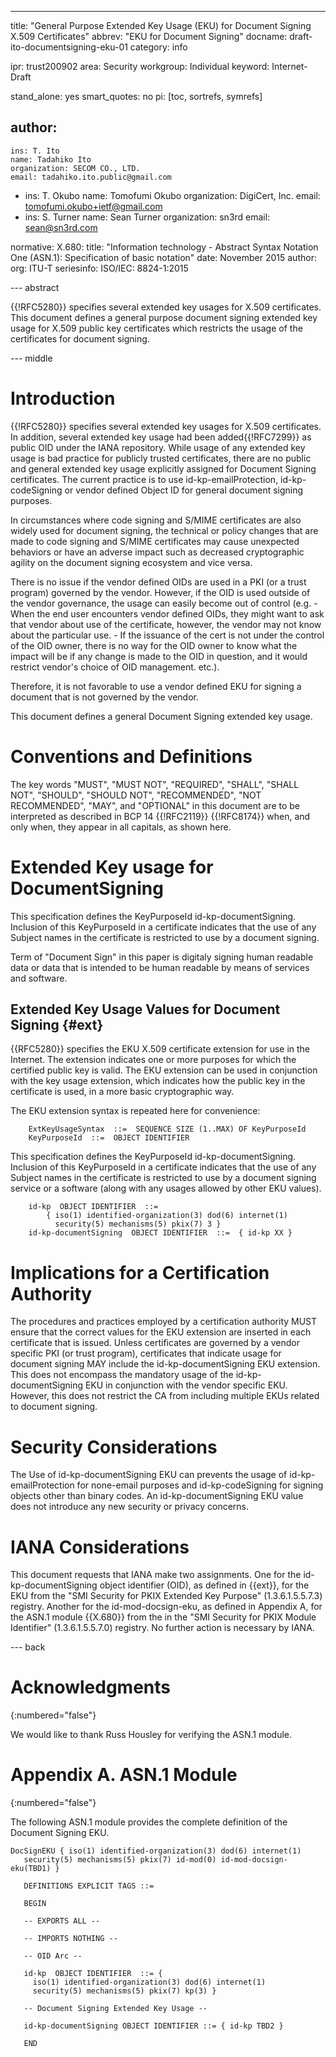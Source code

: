 ---
title: "General Purpose Extended Key Usage (EKU) for Document Signing X.509 Certificates"
abbrev: "EKU for Document Signing"
docname: draft-ito-documentsigning-eku-01
category: info

ipr: trust200902
area: Security
workgroup: Individual 
keyword: Internet-Draft

stand_alone: yes
smart_quotes: no
pi: [toc, sortrefs, symrefs]

author:
 -
    ins: T. Ito
    name: Tadahiko Ito
    organization: SECOM CO., LTD.
    email: tadahiko.ito.public@gmail.com
 -
    ins: T. Okubo
    name: Tomofumi Okubo
    organization: DigiCert, Inc.
    email: tomofumi.okubo+ietf@gmail.com
 -
    ins: S. Turner
    name: Sean Turner
    organization: sn3rd
    email: sean@sn3rd.com

normative:
  X.680:
      title: "Information technology - Abstract Syntax Notation One (ASN.1): Specification of basic notation"
      date: November 2015
      author:
        org: ITU-T
      seriesinfo:
        ISO/IEC: 8824-1:2015
        
--- abstract

{{!RFC5280}} specifies several extended key usages for X.509 certificates. This document defines a general purpose document signing extended key usage for X.509 public key certificates which restricts the usage of the certificates for document signing. 

--- middle

# Introduction

{{!RFC5280}} specifies several extended key usages for X.509 certificates. In addition, 
several extended key usage had been added{{!RFC7299}} as public OID under the IANA repository.
While usage of any extended key usage is bad practice for publicly trusted certificates, 
there are no public and general extended key usage explicitly assigned for Document Signing certificates. 
The current practice is to use id-kp-emailProtection, id-kp-codeSigning or vendor defined Object ID 
for general document signing purposes.

In circumstances where code signing and S/MIME certificates are also widely used for document signing, 
the technical or policy changes that are made to code signing and S/MIME certificates may cause 
unexpected behaviors or have an adverse impact such as 
decreased cryptographic agility on the document signing ecosystem and vice versa.

There is no issue if the vendor defined OIDs are used in a PKI (or a trust program) governed by the vendor.
However, if the OID is used outside of the vendor governance, the usage can easily become out of control
(e.g. - When the end user encounters vendor defined OIDs, they might want to ask that vendor about use of the certificate, however, the vendor may not know about the particular use. - If the issuance of the cert is not under the control of the OID owner, there is no way for the OID owner to know what the impact will be if any change is made to the OID in question, and it would restrict vendor's choice of OID management. etc.).
<!--何が問題かを、上に書いた。-->

Therefore, it is not favorable to use a vendor defined EKU for signing a document that is not governed by the vendor.

This document defines a general Document Signing extended key usage.

# Conventions and Definitions

The key words "MUST", "MUST NOT", "REQUIRED", "SHALL", "SHALL NOT", "SHOULD",
"SHOULD NOT", "RECOMMENDED", "NOT RECOMMENDED", "MAY", and "OPTIONAL" in this
document are to be interpreted as described in BCP 14 {{!RFC2119}} {{!RFC8174}}
when, and only when, they appear in all capitals, as shown here.


# Extended Key usage for DocumentSigning
This specification defines the KeyPurposeId id-kp-documentSigning.
Inclusion of this KeyPurposeId in a certificate indicates that the
use of any Subject names in the certificate is restricted to use by a document signing.

Term of "Document Sign" in this paper is digitaly signing human readable data or data that is intended to be human readable by means of services and software.

## Extended Key Usage Values for Document Signing {#ext}
{{RFC5280}} specifies the EKU X.509 certificate extension for use in the Internet.  The extension indicates one or more purposes for which the certified public key is valid.  The EKU extension can be used in conjunction with the key usage extension, which indicates how the public key in the certificate is used, in a more basic cryptographic way.

The EKU extension syntax is repeated here for convenience:

~~~
    ExtKeyUsageSyntax  ::=  SEQUENCE SIZE (1..MAX) OF KeyPurposeId
    KeyPurposeId  ::=  OBJECT IDENTIFIER
~~~

This specification defines the KeyPurposeId id-kp-documentSigning. Inclusion of this KeyPurposeId in a certificate indicates that the use of any Subject names in the certificate is restricted to use by a document signing service or a software (along with any usages allowed by other EKU values).

<!-- the use of any Subject names in the certificate is restricted to use by a document signing service or a software. これはそのままでいいと思う？-->

~~~
    id-kp  OBJECT IDENTIFIER  ::=
        { iso(1) identified-organization(3) dod(6) internet(1)
          security(5) mechanisms(5) pkix(7) 3 }
    id-kp-documentSigning  OBJECT IDENTIFIER  ::=  { id-kp XX }
~~~

# Implications for a Certification Authority
The procedures and practices employed by a certification authority MUST ensure that the correct values for the EKU extension are inserted in each certificate that is issued.
Unless certificates are governed by a vendor specific PKI (or trust program), certificates that indicate usage for document signing MAY include the id-kp-documentSigning EKU extension. This does not encompass the mandatory usage of the id-kp-documentSigning EKU in conjunction with the vendor specific EKU. However, this does not restrict the CA from including multiple EKUs related to document signing.

# Security Considerations 
The Use of id-kp-documentSigning EKU can prevents the usage of id-kp-emailProtection for none-email purposes and  id-kp-codeSigning for signing objects other than binary codes. An id-kp-documentSigning EKU value does not introduce any new security or privacy concerns.


# IANA Considerations

This document requests that IANA make two assignments. One for the id-kp-documentSigning object identifier (OID), as defined in {{ext}}, for the EKU from the "SMI Security for PKIX Extended Key Purpose" (1.3.6.1.5.5.7.3) registry.  Another for the id-mod-docsign-eku, as defined in Appendix A, for the ASN.1 module {{X.680}} from the in the "SMI Security for PKIX Module Identifier" (1.3.6.1.5.5.7.0) registry.  No further action is necessary by IANA.

--- back

# Acknowledgments
{:numbered="false"}

We would like to thank Russ Housley for verifying the ASN.1 module.

# Appendix A. ASN.1 Module
{:numbered="false"}

The following ASN.1 module provides the complete definition of the
Document Signing EKU.

~~~
DocSignEKU { iso(1) identified-organization(3) dod(6) internet(1)
   security(5) mechanisms(5) pkix(7) id-mod(0) id-mod-docsign-eku(TBD1) }

   DEFINITIONS EXPLICIT TAGS ::=

   BEGIN

   -- EXPORTS ALL --

   -- IMPORTS NOTHING --

   -- OID Arc --

   id-kp  OBJECT IDENTIFIER  ::= {
     iso(1) identified-organization(3) dod(6) internet(1)
     security(5) mechanisms(5) pkix(7) kp(3) }

   -- Document Signing Extended Key Usage --

   id-kp-documentSigning OBJECT IDENTIFIER ::= { id-kp TBD2 }

   END
~~~

